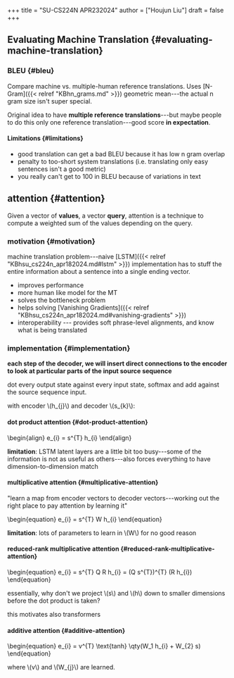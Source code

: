+++
title = "SU-CS224N APR232024"
author = ["Houjun Liu"]
draft = false
+++

## Evaluating Machine Translation {#evaluating-machine-translation}


### BLEU {#bleu}

Compare machine vs. multiple-human reference translations. Uses [N-Gram]({{< relref "KBhn_grams.md" >}}) geometric mean---the actual n gram size isn't super special.

Original idea to have **multiple reference translations**---but maybe people to do this only one reference translation---good score **in expectation**.


#### Limitations {#limitations}

-   good translation can get a bad BLEU because it has low n gram overlap
-   penalty to too-short system translations (i.e. translating only easy sentences isn't a good metric)
-   you really can't get to 100 in BLEU because of variations in text


## attention {#attention}

Given a vector of **values**, a vector **query**, attention is a technique to compute a weighted sum of the values depending on the query.


### motivation {#motivation}

machine translation problem---naive [LSTM]({{< relref "KBhsu_cs224n_apr182024.md#lstm" >}}) implementation has to stuff the entire information about a sentence into a single ending vector.

-   improves performance
-   more human like model for the MT
-   solves the bottleneck problem
-   helps solving [Vanishing Gradients]({{< relref "KBhsu_cs224n_apr182024.md#vanishing-gradients" >}})
-   interoperability --- provides soft phrase-level alignments, and know what is being translated


### implementation {#implementation}

**each step of the decoder, we will insert direct connections to the encoder to look at particular parts of the input source sequence**

dot every output state against every input state, softmax and add against the source sequence input.

with encoder \\(h\_{j}\\) and decoder \\(s\_{k}\\):


#### dot product attention {#dot-product-attention}

\begin{align}
e\_{i} = s^{T} h\_{i}
\end{align}

**limitation**: LSTM latent layers are a little bit too busy---some of the information is not as useful as others---also forces everything to have dimension-to-dimension match


#### multiplicative attention {#multiplicative-attention}

"learn a map from encoder vectors to decoder vectors---working out the right place to pay attention by learning it"

\begin{equation}
e\_{i} = s^{T} W h\_{i}
\end{equation}

**limitation**: lots of parameters to learn in \\(W\\) for no good reason


#### reduced-rank multiplicative attention {#reduced-rank-multiplicative-attention}

\begin{equation}
e\_{i} = s^{T} Q R h\_{i} = (Q s^{T})^{T} (R h\_{i})
\end{equation}

essentially, why don't we project \\(s\\) and \\(h\\) down to smaller dimensions before the dot product is taken?

this motivates also transformers


#### additive attention {#additive-attention}

\begin{equation}
e\_{i} = v^{T} \text{tanh} \qty(W\_1 h\_{i} + W\_{2} s)
\end{equation}

where \\(v\\) and \\(W\_{j}\\) are learned.
